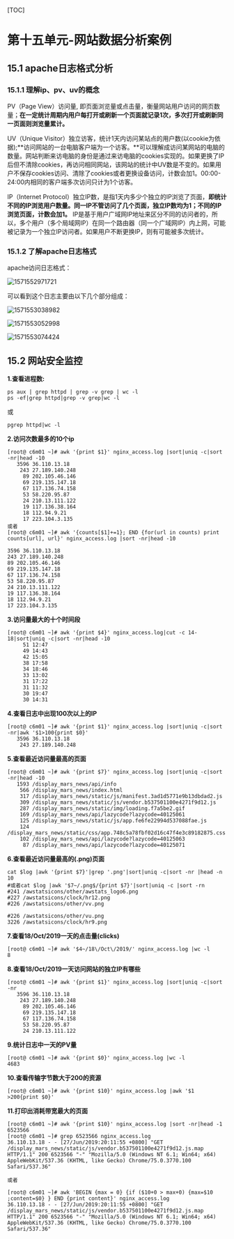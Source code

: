 [TOC]







# 第十五单元-网站数据分析案例

## 15.1 apache日志格式分析

### 15.1.1 理解ip、pv、uv的概念



PV（Page View）访问量, 即页面浏览量或点击量，衡量网站用户访问的网页数量；**在一定统计周期内用户每打开或刷新一个页面就记录1次，多次打开或刷新同一页面则浏览量累计。**



UV（Unique Visitor）独立访客，统计1天内访问某站点的用户数(以cookie为依据);**访问网站的一台电脑客户端为一个访客。**可以理解成访问某网站的电脑的数量。网站判断来访电脑的身份是通过来访电脑的cookies实现的。如果更换了IP后但不清除cookies，再访问相同网站，该网站的统计中UV数是不变的。如果用户不保存cookies访问、清除了cookies或者更换设备访问，计数会加1。00:00-24:00内相同的客户端多次访问只计为1个访客。



IP（Internet Protocol）独立IP数，是指1天内多少个独立的IP浏览了页面，**即统计不同的IP浏览用户数量。同一IP不管访问了几个页面，独立IP数均为1；不同的IP浏览页面，计数会加1。** IP是基于用户广域网IP地址来区分不同的访问者的，所以，多个用户（多个局域网IP）在同一个路由器（同一个广域网IP）内上网，可能被记录为一个独立IP访问者。如果用户不断更换IP，则有可能被多次统计。





### 15.1.2 了解apache日志格式

apache访问日志格式：

![1571552971721](assets/1571552971721.png)

可以看到这个日志主要由以下几个部分组成：

![1571553038982](assets/1571553038982.png)

![1571553052998](assets/1571553052998.png)

![1571553074424](assets/1571553074424.png)





## 15.2 网站安全监控

**1.查看进程数:**

```
ps aux | grep httpd | grep -v grep | wc -l
ps -ef|grep httpd|grep -v grep|wc -l
```

或 

```
pgrep httpd|wc -l
```



**2.访问次数最多的10个ip**

```shell
[root@ c6m01 ~]# awk '{print $1}' nginx_access.log |sort|uniq -c|sort -nr|head -10
   3596 36.110.13.18
    243 27.189.140.248
     89 202.105.46.146
     69 219.135.147.18
     67 117.136.74.158
     53 58.220.95.87
     24 210.13.111.122
     19 117.136.38.164
     18 112.94.9.21
     17 223.104.3.135
或者
[root@ c6m01 ~]# awk '{counts[$1]+=1}; END {for(url in counts) print counts[url], url}' nginx_access.log |sort -nr|head -10

3596 36.110.13.18
243 27.189.140.248
89 202.105.46.146
69 219.135.147.18
67 117.136.74.158
53 58.220.95.87
24 210.13.111.122
19 117.136.38.164
18 112.94.9.21
17 223.104.3.135

```



**3.访问量最大的十个时间段**

```shell
[root@ c6m01 ~]# awk '{print $4}' nginx_access.log|cut -c 14-18|sort|uniq -c|sort -nr|head -10
     51 12:47
     49 14:43
     42 15:05
     38 17:58
     34 18:46
     33 13:02
     31 17:22
     31 11:32
     30 19:47
     30 14:31
```



**4.查看日志中出现100次以上的IP**

```shell
[root@ c6m01 ~]# awk '{print $1}' nginx_access.log |sort|uniq -c|sort -nr|awk '$1>100{print $0}'
   3596 36.110.13.18
    243 27.189.140.248

```



**5.查看最近访问量最高的页面**

```shell
[root@ c6m01 ~]# awk '{print $7}' nginx_access.log |sort|uniq -c|sort -nr|head -10
   1593 /display_mars_news/api/info
    566 /display_mars_news/index.html
    317 /display_mars_news/static/js/manifest.3ad1d5771e9b13dbdad2.js
    309 /display_mars_news/static/js/vendor.b537501100e4271f9d12.js
    287 /display_mars_news/static/img/loading.f7a5be2.gif
    169 /display_mars_news/api/lazycode?lazycode=40125061
    125 /display_mars_news/static/js/app.fe6fe22994d537088fae.js
    124 /display_mars_news/static/css/app.748c5a78fbf02d16c47f4e3c89182875.css
    102 /display_mars_news/api/lazycode?lazycode=40125063
     87 /display_mars_news/api/lazycode?lazycode=40125071

```



**6.查看最近访问量最高的(.png)页面**

```
cat $log |awk '{print $7}'|grep '.png'|sort|uniq -c|sort -nr |head -n 10
#或者cat $log |awk '$7~/.png$/{print $7}'|sort|uniq -c |sort -rn
#241 /awstatsicons/other/awstats_logo6.png
#227 /awstatsicons/clock/hr12.png
#226 /awstatsicons/other/vv.png  

#226 /awstatsicons/other/vu.png
3226 /awstatsicons/clock/hr9.png
```



**7.查看18/Oct/2019一天的点击量(clicks)**

```
[root@ c6m01 ~]# awk '$4~/18\/Oct\/2019/' nginx_access.log |wc -l
8

```



**8.查看18/Oct/2019一天访问网站的独立IP有哪些**

```
[root@ c6m01 ~]# awk '{print $1}' nginx_access.log |sort|uniq -c|sort -nr
   3596 36.110.13.18
    243 27.189.140.248
     89 202.105.46.146
     69 219.135.147.18
     67 117.136.74.158
     53 58.220.95.87
     24 210.13.111.122
```



**9.统计日志中一天的PV量**

```
[root@ c6m01 ~]# awk '{print $0}' nginx_access.log |wc -l
4683
```



**10.查看传输字节数大于200的资源**

```
[root@ c6m01 ~]# awk '{print $10}' nginx_access.log |awk '$1 >200{print $0}'
```



**11.打印出消耗带宽最大的页面**

```shell
[root@ c6m01 ~]# awk '{print $10}' nginx_access.log |sort -nr|head -1
6523566
[root@ c6m01 ~]# grep 6523566 nginx_access.log
36.110.13.18 - - [27/Jun/2019:20:11:55 +0800] "GET /display_mars_news/static/js/vendor.b537501100e4271f9d12.js.map HTTP/1.1" 200 6523566 "-" "Mozilla/5.0 (Windows NT 6.1; Win64; x64) AppleWebKit/537.36 (KHTML, like Gecko) Chrome/75.0.3770.100 Safari/537.36"

或者

[root@ c6m01 ~]# awk 'BEGIN {max = 0} {if ($10+0 > max+0) {max=$10 ;content=$0} } END {print content}' nginx_access.log
36.110.13.18 - - [27/Jun/2019:20:11:55 +0800] "GET /display_mars_news/static/js/vendor.b537501100e4271f9d12.js.map HTTP/1.1" 200 6523566 "-" "Mozilla/5.0 (Windows NT 6.1; Win64; x64) AppleWebKit/537.36 (KHTML, like Gecko) Chrome/75.0.3770.100 Safari/537.36"
```

